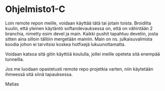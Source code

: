# Ohjelmisto1-C
 Loin remote repon meille, voidaan käyttää tätä tai jotain toista.
 Broidilta kuulin, että yleinen käytäntö softandevauksessa on, että on
 vähintään 2 branchia, nimetty esim devel ja main. Kaikki pushit tapahtuu
 develiin, josta sitten aina silloin tällöin mergetään mainiin. Main on ns.
 julkaisuvalmista koodia johon ei tarvitsisi koskea hotfixejä lukuunottamatta.

 Voidaan katsoa sitä gitin käyttöä koululla, jollei meille opeteta sitä enempää
 tunneilla.

 Jos me luodaan opastetusti remote repo projetkia varten, niin käytetään 
 ihmeessä sitä siinä tapauksessa.

Matias

